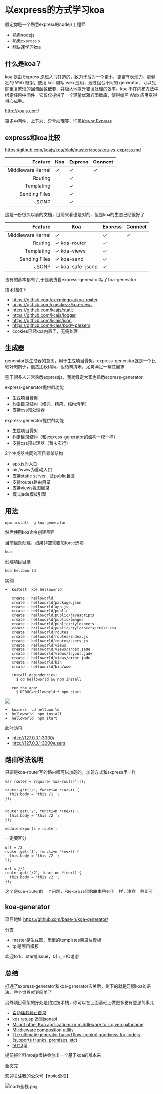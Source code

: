 # 以express的方式学习koa

假定你是一个熟悉express的nodejs工程师

- 熟悉nodejs
- 熟悉expressjs
- 想快速学习koa

## 什么是koa？

koa 是由 Express 原班人马打造的，致力于成为一个更小、更富有表现力、更健壮的 Web 框架。使用 koa 编写 web 应用，通过组合不同的 generator，可以免除重复繁琐的回调函数嵌套，并极大地提升错误处理的效率。koa 不在内核方法中绑定任何中间件，它仅仅提供了一个轻量优雅的函数库，使得编写 Web 应用变得得心应手。

http://koajs.com/

更多中间件，上下文，异常处理等，详见[Koa or Express](https://cnodejs.org/topic/55815f28395a0c1812f18257)


## express和koa比较

https://github.com/koajs/koa/blob/master/docs/koa-vs-express.md



| Feature           | Koa | Express | Connect |
|------------------:|-----|---------|---------|
| Middleware Kernel | ✓   | ✓       | ✓       |
| Routing           |     | ✓       |         |
| Templating        |     | ✓       |         |
| Sending Files     |     | ✓       |         |
| JSONP             |     | ✓       |         |


这是一份很久以前的文档，目前来看也是对的，但是koa的生态已经很好了

| Feature           | Koa | Express | Connect |
|------------------:|-----|---------|---------|
| Middleware Kernel | ✓   | ✓       | ✓       |
| Routing           | ✓ koa-router    | ✓       |         |
| Templating        | ✓ koa-views   | ✓       |         |
| Sending Files     | ✓ koa-send   | ✓       |         |
| JSONP             | ✓ koa-safe-jsonp   | ✓       |         |


该有的基本都有了,于是我仿着express-generator写了koa-generator

技术栈如下

- https://github.com/alexmingoia/koa-router
- https://github.com/queckezz/koa-views
- https://github.com/koajs/static
- https://github.com/koajs/logger
- https://github.com/koajs/json
- https://github.com/koajs/body-parsers
- cookies已经koa内置了，无需处理


## 生成器

generator是生成器的意思，用于生成项目骨架，express-generator就是一个比较好的例子，虽然比较精简，但结构清晰，足矣满足一帮性需求

鉴于很多人非常熟悉expressjs，我就假定大家也熟悉express-generator

express-generator提供的功能

- 生成项目骨架
- 约定目录结构（经典，精简，结构清晰）
- 支持css预处理器

express-generator提供的功能

- 生成项目骨架
- 约定目录结构（和express-generator的结构一模一样）
- 支持css预处理器（暂未实行）

2个生成器共同的项目骨架结构

- app.js为入口
- bin/www为启动入口
- 支持static server，即public目录
- 支持routes路由目录
- 支持views视图目录
- 模式jade模板引擎

## 用法

```
npm install -g koa-generator
```

然后使用koa命令创建项目

当前目录创建，如果非空需要加force选项

```
koa
```

创建项目目录

```
koa helloworld
```

实例

```
➜  koatest  koa helloworld

   create : helloworld
   create : helloworld/package.json
   create : helloworld/app.js
   create : helloworld/public
   create : helloworld/public/javascripts
   create : helloworld/public/images
   create : helloworld/public/stylesheets
   create : helloworld/public/stylesheets/style.css
   create : helloworld/routes
   create : helloworld/routes/index.js
   create : helloworld/routes/users.js
   create : helloworld/views
   create : helloworld/views/index.jade
   create : helloworld/views/layout.jade
   create : helloworld/views/error.jade
   create : helloworld/bin
   create : helloworld/bin/www

   install dependencies:
     $ cd helloworld && npm install

   run the app:
     $ DEBUG=helloworld:* npm start
```

![](docs/1.png)

```
➜  koatest  cd helloworld 
➜  helloworld  npm install
➜  helloworld  npm start
```

此时访问

- http://127.0.0.1:3000/
- http://127.0.0.1:3000/users

## 路由写法说明

只要是koa-router写的路由都可以加载的，加载方式和express里一样

```
var router = require('koa-router')();

router.get('/', function *(next) {
  this.body = 'this /1!';
});


router.get('2', function *(next) {
  this.body = 'this /2!';
});

module.exports = router;
```

一定要区分

```
url = /2
router.get('2', function *(next) {
  this.body = 'this /2!';
});
```

```
url = //2
router.get('/2', function *(next) {
  this.body = 'this /2!';
});
```

这个是koa-router的一个问题，和express里的路由稍有不一样，注意一些即可

## koa-generator

项目地址 https://github.com/base-n/koa-generator/

分支
  - master是生成器，里面的templates目录放模板
  - tpl是项目模板

欢迎fork、star或issue，O(∩_∩)O谢谢

## 总结

打通了express-generator和koa-generator玄关后，剩下的就是习惯koa的语法，整个世界就更简单了

另外项目骨架的好处是约定技术栈，你可以在上面基础上做更多更有意思的事儿

- [自动挂载路由目录](https://github.com/moajs/mount-koa-routes)
- [koa.res.api返回jsonapi](https://github.com/moajs/koa.res.api)
- [Mount other Koa applications or middleware to a given pathname](https://github.com/koajs/mount)
- [Middleware composition utility](https://github.com/koajs/compose)
- [The ultimate generator based flow-control goodness for nodejs (supports thunks, promises, etc)](https://github.com/tj/co)
- [rest api](https://github.com/zedgu/surface)


提前报个料moajs很快会放出一个基于koa的版本来

全文完

欢迎关注我的公众号【node全栈】

![node全栈.png](//dn-cnode.qbox.me/FtALxsauUkYDGdzcuA5y6BaIdUMC)
